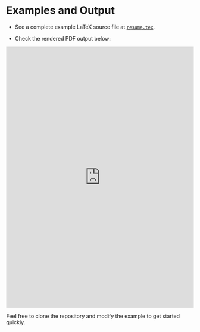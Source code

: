 # Examples and Output

- See a complete example LaTeX source file at [`resume.tex`](https://github.com/tiagovla/cv/blob/master/resume.tex).

- Check the rendered PDF output below:

<iframe
  src="https://tiagovla.github.io/cv/resume.pdf"
  width="100%"
  height="700px"
  style="border:none;">
</iframe>

Feel free to clone the repository and modify the example to get started quickly.
